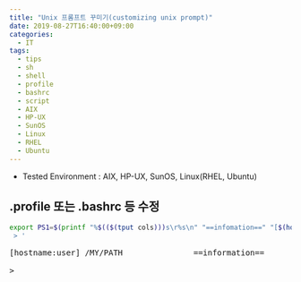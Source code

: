 ```yaml
---
title: "Unix 프롬프트 꾸미기(customizing unix prompt)"
date: 2019-08-27T16:40:00+09:00
categories:
  - IT
tags:
  - tips
  - sh
  - shell
  - profile
  - bashrc
  - script
  - AIX
  - HP-UX
  - SunOS
  - Linux
  - RHEL
  - Ubuntu
---
```


- Tested Environment : AIX, HP-UX, SunOS, Linux(RHEL, Ubuntu)

## .profile 또는 .bashrc 등 수정

```sh
export PS1=$(printf "%$(($(tput cols)))s\r%s\n" "==infomation==" "[$(hostname):$(whoami)]")' $PWD
 > '

```

<pre>[hostname:user] /MY/PATH               ==information==<br>
> </pre>
